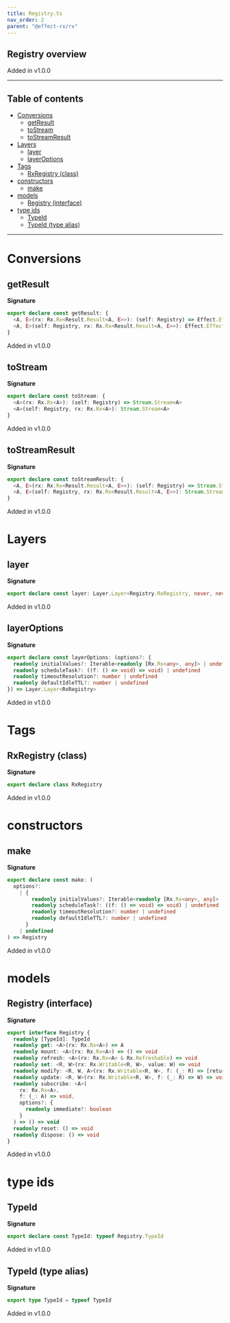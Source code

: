 ```yaml
---
title: Registry.ts
nav_order: 2
parent: "@effect-rx/rx"
---
```


## Registry overview

Added in v1.0.0

---

<h2 class="text-delta">Table of contents</h2>

- [Conversions](#conversions)
  - [getResult](#getresult)
  - [toStream](#tostream)
  - [toStreamResult](#tostreamresult)
- [Layers](#layers)
  - [layer](#layer)
  - [layerOptions](#layeroptions)
- [Tags](#tags)
  - [RxRegistry (class)](#rxregistry-class)
- [constructors](#constructors)
  - [make](#make)
- [models](#models)
  - [Registry (interface)](#registry-interface)
- [type ids](#type-ids)
  - [TypeId](#typeid)
  - [TypeId (type alias)](#typeid-type-alias)

---

# Conversions

## getResult

**Signature**

```ts
export declare const getResult: {
  <A, E>(rx: Rx.Rx<Result.Result<A, E>>): (self: Registry) => Effect.Effect<A, E>
  <A, E>(self: Registry, rx: Rx.Rx<Result.Result<A, E>>): Effect.Effect<A, E>
}
```

Added in v1.0.0

## toStream

**Signature**

```ts
export declare const toStream: {
  <A>(rx: Rx.Rx<A>): (self: Registry) => Stream.Stream<A>
  <A>(self: Registry, rx: Rx.Rx<A>): Stream.Stream<A>
}
```

Added in v1.0.0

## toStreamResult

**Signature**

```ts
export declare const toStreamResult: {
  <A, E>(rx: Rx.Rx<Result.Result<A, E>>): (self: Registry) => Stream.Stream<A, E>
  <A, E>(self: Registry, rx: Rx.Rx<Result.Result<A, E>>): Stream.Stream<A, E>
}
```

Added in v1.0.0

# Layers

## layer

**Signature**

```ts
export declare const layer: Layer.Layer<Registry.RxRegistry, never, never>
```

Added in v1.0.0

## layerOptions

**Signature**

```ts
export declare const layerOptions: (options?: {
  readonly initialValues?: Iterable<readonly [Rx.Rx<any>, any]> | undefined
  readonly scheduleTask?: ((f: () => void) => void) | undefined
  readonly timeoutResolution?: number | undefined
  readonly defaultIdleTTL?: number | undefined
}) => Layer.Layer<RxRegistry>
```

Added in v1.0.0

# Tags

## RxRegistry (class)

**Signature**

```ts
export declare class RxRegistry
```

Added in v1.0.0

# constructors

## make

**Signature**

```ts
export declare const make: (
  options?:
    | {
        readonly initialValues?: Iterable<readonly [Rx.Rx<any>, any]> | undefined
        readonly scheduleTask?: ((f: () => void) => void) | undefined
        readonly timeoutResolution?: number | undefined
        readonly defaultIdleTTL?: number | undefined
      }
    | undefined
) => Registry
```

Added in v1.0.0

# models

## Registry (interface)

**Signature**

```ts
export interface Registry {
  readonly [TypeId]: TypeId
  readonly get: <A>(rx: Rx.Rx<A>) => A
  readonly mount: <A>(rx: Rx.Rx<A>) => () => void
  readonly refresh: <A>(rx: Rx.Rx<A> & Rx.Refreshable) => void
  readonly set: <R, W>(rx: Rx.Writable<R, W>, value: W) => void
  readonly modify: <R, W, A>(rx: Rx.Writable<R, W>, f: (_: R) => [returnValue: A, nextValue: W]) => A
  readonly update: <R, W>(rx: Rx.Writable<R, W>, f: (_: R) => W) => void
  readonly subscribe: <A>(
    rx: Rx.Rx<A>,
    f: (_: A) => void,
    options?: {
      readonly immediate?: boolean
    }
  ) => () => void
  readonly reset: () => void
  readonly dispose: () => void
}
```

Added in v1.0.0

# type ids

## TypeId

**Signature**

```ts
export declare const TypeId: typeof Registry.TypeId
```

Added in v1.0.0

## TypeId (type alias)

**Signature**

```ts
export type TypeId = typeof TypeId
```

Added in v1.0.0
